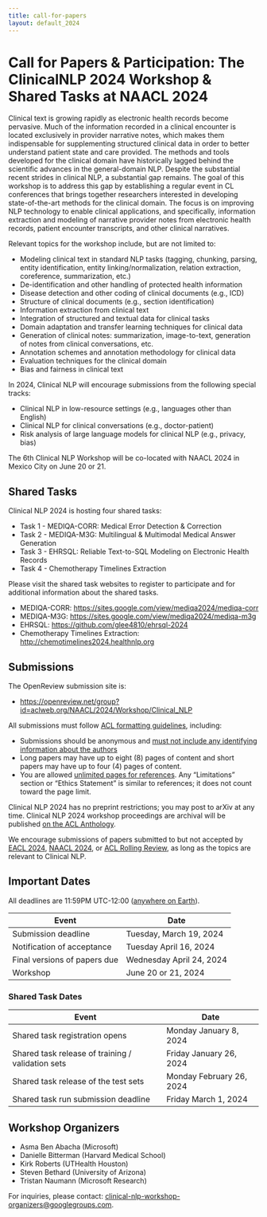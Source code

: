 ```yaml
---
title: call-for-papers
layout: default_2024
---
```


# Call for Papers & Participation: The ClinicalNLP 2024 Workshop & Shared Tasks at NAACL 2024

Clinical text is growing rapidly as electronic health records become pervasive. Much of the information recorded in a clinical encounter is located exclusively in provider narrative notes, which makes them indispensable for supplementing structured clinical data in order to better understand patient state and care provided. The methods and tools developed for the clinical domain have historically lagged behind the scientific advances in the general-domain NLP. Despite the substantial recent strides in clinical NLP, a substantial gap remains. The goal of this workshop is to address this gap by establishing a regular event in CL conferences that brings together researchers interested in developing state-of-the-art methods for the clinical domain. The focus is on improving NLP technology to enable clinical applications, and specifically, information extraction and modeling of narrative provider notes from electronic health records, patient encounter transcripts, and other clinical narratives.

Relevant topics for the workshop include, but are not limited to:

- Modeling clinical text in standard NLP tasks (tagging, chunking, parsing, entity identification, entity linking/normalization, relation extraction, coreference, summarization, etc.)
- De-identification and other handling of protected health information
- Disease detection and other coding of clinical documents (e.g., ICD)
- Structure of clinical documents (e.g., section identification)
- Information extraction from clinical text
- Integration of structured and textual data for clinical tasks
- Domain adaptation and transfer learning techniques for clinical data
- Generation of clinical notes: summarization, image-to-text, generation of notes from clinical conversations, etc.
- Annotation schemes and annotation methodology for clinical data
- Evaluation techniques for the clinical domain
- Bias and fairness in clinical text

In 2024, Clinical NLP will encourage submissions from the following special tracks:

- Clinical NLP in low-resource settings (e.g., languages other than English)
- Clinical NLP for clinical conversations (e.g., doctor-patient)
- Risk analysis of large language models for clinical NLP (e.g., privacy, bias) 

The 6th Clinical NLP Workshop will be co-located with NAACL 2024 in Mexico City on June 20 or 21.


## Shared Tasks

Clinical NLP 2024 is hosting four shared tasks:

- Task 1 - MEDIQA-CORR: Medical Error Detection & Correction
- Task 2 - MEDIQA-M3G: Multilingual & Multimodal Medical Answer Generation 
- Task 3 - EHRSQL: Reliable Text-to-SQL Modeling on Electronic Health Records 
- Task 4 - Chemotherapy Timelines Extraction 

Please visit the shared task websites to register to participate and for additional information about the shared tasks.

- MEDIQA-CORR: https://sites.google.com/view/mediqa2024/mediqa-corr 
- MEDIQA-M3G: https://sites.google.com/view/mediqa2024/mediqa-m3g 
- EHRSQL: https://github.com/glee4810/ehrsql-2024
- Chemotherapy Timelines Extraction: http://chemotimelines2024.healthnlp.org


## Submissions

The OpenReview submission site is:

* <https://openreview.net/group?id=aclweb.org/NAACL/2024/Workshop/Clinical_NLP>

All submissions must follow [ACL formatting guidelines](https://acl-org.github.io/ACLPUB/formatting.html), including:

* Submissions should be anonymous and [must not include any identifying information about the authors](https://acl-org.github.io/ACLPUB/review-version.html)
* Long papers may have up to eight (8) pages of content and short papers may have up to four (4) pages of content.
* You are allowed [unlimited pages for references](https://acl-org.github.io/ACLPUB/formatting.html#paper-length).
Any “Limitations” section or “Ethics Statement” is similar to references; it does not count toward the page limit.

Clinical NLP 2024 has no preprint restrictions; you may post to arXiv at any time. Clinical NLP 2024 workshop proceedings are archival will be published [on the ACL Anthology](https://aclanthology.org/venues/clinicalnlp/).

We encourage submissions of papers submitted to but not accepted by [EACL 2024](https://2024.eacl.org/), [NAACL 2024](https://2024.naacl.org/), or [ACL Rolling Review](https://aclrollingreview.org/), as long as the topics are relevant to Clinical NLP.

## Important Dates

All deadlines are 11:59PM UTC-12:00 ([anywhere on Earth](https://www.timeanddate.com/time/zones/aoe)).

| Event                                               | Date                      |
| --------------------------------------------------- | ------------------------- |
| Submission deadline                                 | Tuesday, March 19, 2024   |
| Notification of acceptance                          | Tuesday April 16, 2024    |
| Final versions of papers due                        | Wednesday April 24, 2024  |
| Workshop                                            | June 20 or 21, 2024       |

### Shared Task Dates

| Event                                               | Date                      |
| --------------------------------------------------- | ------------------------- |
| Shared task registration opens                      | Monday January 8, 2024    |
| Shared task release of training / validation sets   | Friday January 26, 2024   |
| Shared task release of the test sets                | Monday February 26, 2024  |
| Shared task run submission deadline                 | Friday March 1, 2024      |

## Workshop Organizers

* Asma Ben Abacha (Microsoft)
* Danielle Bitterman (Harvard Medical School)
* Kirk Roberts (UTHealth Houston)
* Steven Bethard (University of Arizona)
* Tristan Naumann (Microsoft Research)

For inquiries, please contact: clinical-nlp-workshop-organizers@googlegroups.com. 
